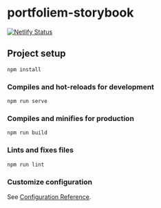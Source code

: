# portfoliem-storybook

[![Netlify Status](https://api.netlify.com/api/v1/badges/4d16eafc-fc2f-4f39-a798-6fea42081808/deploy-status)](https://app.netlify.com/sites/inspiring-hamilton-de4b5e/deploys)

## Project setup
```
npm install
```

### Compiles and hot-reloads for development
```
npm run serve
```

### Compiles and minifies for production
```
npm run build
```

### Lints and fixes files
```
npm run lint
```

### Customize configuration
See [Configuration Reference](https://cli.vuejs.org/config/).
